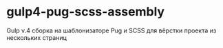 # gulp4-pug-scss-assembly
Gulp v.4 сборка на шаблонизаторе Pug и SCSS для вёрстки проекта из нескольких страниц
